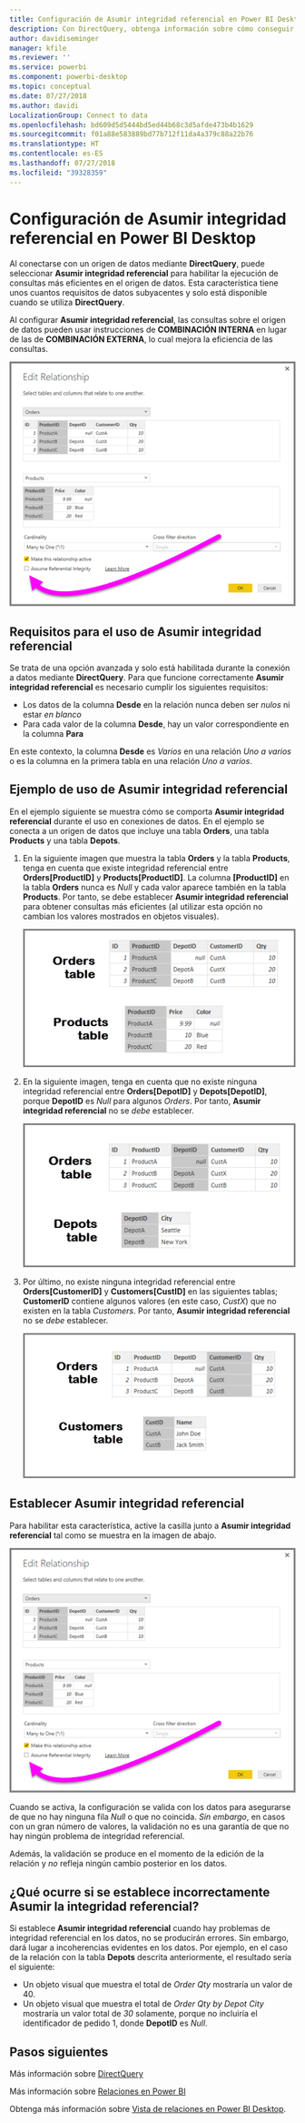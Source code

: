 ```yaml
---
title: Configuración de Asumir integridad referencial en Power BI Desktop
description: Con DirectQuery, obtenga información sobre cómo conseguir que Power BI Desktop asuma la integridad referencial
author: davidiseminger
manager: kfile
ms.reviewer: ''
ms.service: powerbi
ms.component: powerbi-desktop
ms.topic: conceptual
ms.date: 07/27/2018
ms.author: davidi
LocalizationGroup: Connect to data
ms.openlocfilehash: bd609d5d5444bd5ed44b68c3d5afde473b4b1629
ms.sourcegitcommit: f01a88e583889bd77b712f11da4a379c88a22b76
ms.translationtype: HT
ms.contentlocale: es-ES
ms.lasthandoff: 07/27/2018
ms.locfileid: "39328359"
---
```

# <a name="assume-referential-integrity-settings-in-power-bi-desktop"></a>Configuración de Asumir integridad referencial en Power BI Desktop
Al conectarse con un origen de datos mediante **DirectQuery**, puede seleccionar **Asumir integridad referencial** para habilitar la ejecución de consultas más eficientes en el origen de datos. Esta característica tiene unos cuantos requisitos de datos subyacentes y solo está disponible cuando se utiliza **DirectQuery**.

Al configurar **Asumir integridad referencial**, las consultas sobre el origen de datos pueden usar instrucciones de **COMBINACIÓN INTERNA** en lugar de las de **COMBINACIÓN EXTERNA**, lo cual mejora la eficiencia de las consultas.

![](media/desktop-assume-referential-integrity/assume-referential-integrity_1.png)

## <a name="requirements-for-using-assume-referential-integrity"></a>Requisitos para el uso de Asumir integridad referencial
Se trata de una opción avanzada y solo está habilitada durante la conexión a datos mediante **DirectQuery**. Para que funcione correctamente **Asumir integridad referencial** es necesario cumplir los siguientes requisitos:

* Los datos de la columna **Desde** en la relación nunca deben ser *nulos* ni estar *en blanco*
* Para cada valor de la columna **Desde**, hay un valor correspondiente en la columna **Para**

En este contexto, la columna **Desde** es *Varios* en una relación *Uno a varios* o es la columna en la primera tabla en una relación *Uno a varios*.

## <a name="example-of-using-assume-referential-integrity"></a>Ejemplo de uso de Asumir integridad referencial
En el ejemplo siguiente se muestra cómo se comporta **Asumir integridad referencial** durante el uso en conexiones de datos. En el ejemplo se conecta a un origen de datos que incluye una tabla **Orders**, una tabla **Products** y una tabla **Depots**.

1. En la siguiente imagen que muestra la tabla **Orders** y la tabla **Products**, tenga en cuenta que existe integridad referencial entre **Orders[ProductID]** y **Products[ProductID]**. La columna **[ProductID]** en la tabla **Orders** nunca es *Null* y cada valor aparece también en la tabla **Products**. Por tanto, se debe establecer **Asumir integridad referencial** para obtener consultas más eficientes (al utilizar esta opción no cambian los valores mostrados en objetos visuales).
   
   ![](media/desktop-assume-referential-integrity/assume-referential-integrity_2.png)
2. En la siguiente imagen, tenga en cuenta que no existe ninguna integridad referencial entre **Orders[DepotID]** y **Depots[DepotID]**, porque **DepotID** es *Null* para algunos *Orders*. Por tanto, **Asumir integridad referencial** no se *debe* establecer.
   
   ![](media/desktop-assume-referential-integrity/assume-referential-integrity_3.png)
3. Por último, no existe ninguna integridad referencial entre **Orders[CustomerID]** y **Customers[CustID]** en las siguientes tablas; **CustomerID** contiene algunos valores (en este caso, *CustX*) que no existen en la tabla *Customers*. Por tanto, **Asumir integridad referencial** no se *debe* establecer.
   
   ![](media/desktop-assume-referential-integrity/assume-referential-integrity_4.png)

## <a name="setting-assume-referential-integrity"></a>Establecer Asumir integridad referencial
Para habilitar esta característica, active la casilla junto a **Asumir integridad referencial** tal como se muestra en la imagen de abajo.

![](media/desktop-assume-referential-integrity/assume-referential-integrity_1.png)

Cuando se activa, la configuración se valida con los datos para asegurarse de que no hay ninguna fila *Null* o que no coincida. *Sin embargo*, en casos con un gran número de valores, la validación no es una garantía de que no hay ningún problema de integridad referencial.

Además, la validación se produce en el momento de la edición de la relación y *no* refleja ningún cambio posterior en los datos.

## <a name="what-happens-if-you-incorrectly-set-assume-referential-integrity"></a>¿Qué ocurre si se establece incorrectamente Asumir la integridad referencial?
Si establece **Asumir integridad referencial** cuando hay problemas de integridad referencial en los datos, no se producirán errores. Sin embargo, dará lugar a incoherencias evidentes en los datos. Por ejemplo, en el caso de la relación con la tabla **Depots** descrita anteriormente, el resultado sería el siguiente:

* Un objeto visual que muestra el total de *Order Qty* mostraría un valor de 40.
* Un objeto visual que muestra el total de *Order Qty by Depot City* mostraría un valor total de *30* solamente, porque no incluiría el identificador de pedido 1, donde **DepotID** es *Null*.

## <a name="next-steps"></a>Pasos siguientes
Más información sobre [DirectQuery](desktop-use-directquery.md)

Más información sobre [Relaciones en Power BI](desktop-create-and-manage-relationships.md)

Obtenga más información sobre [Vista de relaciones en Power BI Desktop](desktop-relationship-view.md).

